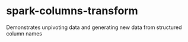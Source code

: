 # spark-columns-transform
Demonstrates unpivoting data and generating new data from structured column names
